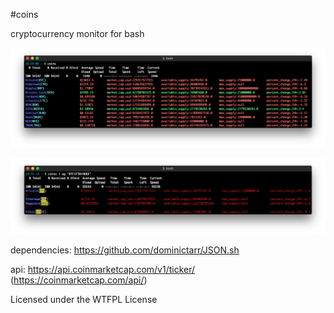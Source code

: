 #coins

cryptocurrency monitor for bash

![usage](https://github.com/kristm/coins/blob/master/images/screenshot.png)

![filter](https://github.com/kristm/coins/blob/master/images/filter.png)

dependencies: https://github.com/dominictarr/JSON.sh

api: https://api.coinmarketcap.com/v1/ticker/ (https://coinmarketcap.com/api/)

Licensed under the WTFPL License
